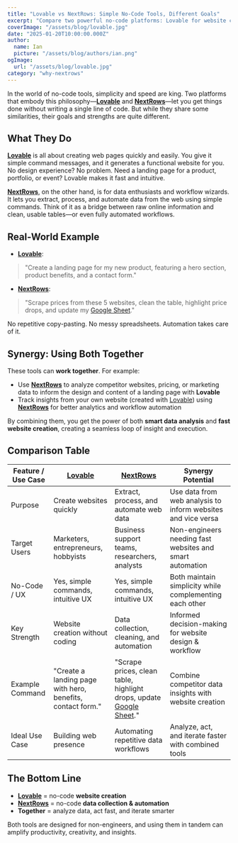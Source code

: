 ```yaml
---
title: "Lovable vs NextRows: Simple No-Code Tools, Different Goals"
excerpt: "Compare two powerful no-code platforms: Lovable for website creation and NextRows for data automation. Learn how they differ and how they can work together."
coverImage: "/assets/blog/lovable.jpg"
date: "2025-01-20T10:00:00.000Z"
author:
  name: Ian
  picture: "/assets/blog/authors/ian.png"
ogImage:
  url: "/assets/blog/lovable.jpg"
category: "why-nextrows"
---
```


In the world of no-code tools, simplicity and speed are king. Two platforms that embody this philosophy—**[Lovable](https://lovable.dev)** and **[NextRows](https://nextrows.com)**—let you get things done without writing a single line of code. But while they share some similarities, their goals and strengths are quite different.

## What They Do

**[Lovable](https://lovable.dev)** is all about creating web pages quickly and easily. You give it simple command messages, and it generates a functional website for you. No design experience? No problem. Need a landing page for a product, portfolio, or event? Lovable makes it fast and intuitive.

**[NextRows](https://nextrows.com)**, on the other hand, is for data enthusiasts and workflow wizards. It lets you extract, process, and automate data from the web using simple commands. Think of it as a bridge between raw online information and clean, usable tables—or even fully automated workflows.

## Real-World Example

- **[Lovable](https://lovable.dev)**:
> "Create a landing page for my new product, featuring a hero section, product benefits, and a contact form."

- **[NextRows](https://nextrows.com)**:
> "Scrape prices from these 5 websites, clean the table, highlight price drops, and update my [Google Sheet](https://sheets.google.com)."

No repetitive copy-pasting. No messy spreadsheets. Automation takes care of it.

## Synergy: Using Both Together

These tools can **work together**. For example:

- Use **[NextRows](https://nextrows.com)** to analyze competitor websites, pricing, or marketing data to inform the design and content of a landing page with **Lovable**
- Track insights from your own website (created with [Lovable](https://lovable.dev)) using **[NextRows](https://nextrows.com)** for better analytics and workflow automation

By combining them, you get the power of both **smart data analysis** and **fast website creation**, creating a seamless loop of insight and execution.

## Comparison Table

| Feature / Use Case           | [Lovable](https://lovable.dev)                                    | [NextRows](https://nextrows.com)                                         | Synergy Potential                                           |
|-------------------------------|-------------------------------------------|-------------------------------------------------|-------------------------------------------------------------|
| Purpose                       | Create websites quickly                    | Extract, process, and automate web data        | Use data from web analysis to inform websites and vice versa|
| Target Users                   | Marketers, entrepreneurs, hobbyists       | Business support teams, researchers, analysts | Non-engineers needing fast websites and smart automation   |
| No-Code / UX                   | Yes, simple commands, intuitive UX        | Yes, simple commands, intuitive UX             | Both maintain simplicity while complementing each other    |
| Key Strength                   | Website creation without coding            | Data collection, cleaning, and automation      | Informed decision-making for website design & workflow    |
| Example Command                | "Create a landing page with hero, benefits, contact form." | "Scrape prices, clean table, highlight drops, update [Google Sheet](https://sheets.google.com)." | Combine competitor data insights with website creation    |
| Ideal Use Case                 | Building web presence                      | Automating repetitive data workflows           | Analyze, act, and iterate faster with combined tools       |

## The Bottom Line

- **[Lovable](https://lovable.dev)** = no-code **website creation**
- **[NextRows](https://nextrows.com)** = no-code **data collection & automation**
- **Together** = analyze data, act fast, and iterate smarter

Both tools are designed for non-engineers, and using them in tandem can amplify productivity, creativity, and insights.